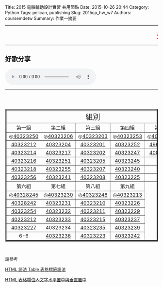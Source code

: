 Title: 2015 電腦輔助設計實習 共用節點
Date: 2015-10-26 20:44
Category: Python
Tags: pelican, publishing
Slug: 2015cp_hw_w7
Authors: coursemdetw
Summary: 作業一摘要

<hr>
<p><font size="5" face="Arial" color=RED><marquee border="0">公告 : 檔案容易遺失，推送資料前後，請妥善備份  </marquee></font></p>
<hr>
<h2>好歌分享</h2>
<html>
<head>
<title>Time After Time - Cyndi Lauper </title>
</head>
<body>
    <audio controls pause loop>
        <source src="https://copy.com/pmHNSuUAMYca0IdT">
    </audio>
</body>
</html>
<hr>
<br>
<br>
<table width="650" border=4 cellspacing="4">
<tr><td style="text-align:center;" colspan=5><font size="5">組別</font></td></tr>
<tr>
<td style="text-align:center;" colspan=1><font size="3">第一組</font></td>
<td style="text-align:center;" colspan=1><font size="3">第二組</font></td>
<td style="text-align:center;" colspan=1><font size="3">第三組</font></td>
<td style="text-align:center;" colspan=1><font size="3">第四組</font></td>
<td style="text-align:center;" colspan=1><font size="3">第五組</font></td>
</tr>
<tr>
<td style="text-align:center;" colspan=1>◎<a href='user/40323250/'>40323250</a></td> 
<td style="text-align:center;" colspan=1>◎<a href='user/40323206/'>40323206</a></td> 
<td style="text-align:center;" colspan=1>◎<a href='user/40323203/'>40323203</a></td> 
<td style="text-align:center;" colspan=1>◎<a href='user/40323253/'>40323253</a></td>
<td style="text-align:center;" colspan=1>◎<a href='user/40323222/'>40323222</a></td>
</tr>
<tr>
<td style="text-align:center;" colspan=1><a href='user/40323212/'>40323212</a></td>
<td style="text-align:center;" colspan=1><a href='user/40323204/'>40323204</a></td>
<td style="text-align:center;" colspan=1><a href='user/40323201/'>40323201</a></td>
<td style="text-align:center;" colspan=1><a href='user/40323252/'>40323252</a></td>
<td style="text-align:center;" colspan=1><a href='user/49923230/'>49923230</a></td>
</tr>
<tr>
<td style="text-align:center;" colspan=1><a href='user/40323214/'>40323214</a></td>
<td style="text-align:center;" colspan=1><a href='user/40323217/'>40323217</a></td>
<td style="text-align:center;" colspan=1><a href='user/40323202/'>40323202</a></td>
<td style="text-align:center;" colspan=1><a href='user/40323247/'>40323247</a></td>
<td style="text-align:center;" colspan=1><a href='user/40023256/'>40023256</a></td>
</tr>
<tr>
<td style="text-align:center;" colspan=1><a href='user/40323216/'>40323216</a></td>
<td style="text-align:center;" colspan=1><a href='user/40323251/'>40323251</a></td>
<td style="text-align:center;" colspan=1><a href='user/40323205/'>40323205</a></td>
<td style="text-align:center;" colspan=1><a href='user/40323245/'>40323245</a></td>
<td style="text-align:center;" colspan=1>5-4</td>
</tr>
<tr>
<td style="text-align:center;" colspan=1><a href='user/40323218/'>40323218</a></td>
<td style="text-align:center;" colspan=1><a href='user/40323255/'>40323255</a></td>
<td style="text-align:center;" colspan=1><a href='user/40323207/'>40323207</a></td>
<td style="text-align:center;" colspan=1><a href='user/40323240/'>40323240</a></td>
<td style="text-align:center;" colspan=1>5-5</td>
</tr>
<tr>
<td style="text-align:center;" colspan=1><a href='user/40323256/'>40323256</a></td>
<td style="text-align:center;" colspan=1><a href='user/40323241/'>40323241</a></td>
<td style="text-align:center;" colspan=1><a href='user/40323208/'>40323208</a></td>
<td style="text-align:center;" colspan=1><a href='user/40323225/'>40323225</a></td>
<td style="text-align:center;" colspan=1>5-6</td>
</tr>
<tr>
<td style="text-align:center;" colspan=1><font size="3">第六組</font></td>
<td style="text-align:center;" colspan=1><font size="3">第七組</font></td>
<td style="text-align:center;" colspan=1><font size="3">第八組</font></td>
<td style="text-align:center;" colspan=1><font size="3">第九組</font></td>
</tr>
<tr>
<td style="text-align:center;" colspan=1>◎<a href='user/40328245/'>40328245</a></td> 
<td style="text-align:center;" colspan=1>◎<a href='user/40323230/'>40323230</a></td> 
<td style="text-align:center;" colspan=1>◎<a href='user/40323248/'>40323248</a></td> 
<td style="text-align:center;" colspan=1>◎<a href='user/40323213/'>40323213</a></td> 
</tr>
<tr>
<td style="text-align:center;" colspan=1><a href='user/40328242/'>40328242</a></td>
<td style="text-align:center;" colspan=1><a href='user/40323231/'>40323231</a></td>
<td style="text-align:center;" colspan=1><a href='user/40323210/'>40323210</a></td>
<td style="text-align:center;" colspan=1><a href='user/40323226/'>40323226</a></td>
</tr>
<tr>
<td style="text-align:center;" colspan=1><a
href='user/40323254/'>40323254</a></td>
<td style="text-align:center;" colspan=1><a href='user/40323232/'>40323232</a></td>
<td style="text-align:center;" colspan=1><a href='user/40323211/'>40323211</a></td>
<td style="text-align:center;" colspan=1><a href='user/40323229/'>40323229</a></td>
</tr>
<tr>
<td style="text-align:center;" colspan=1><a href='user/40223212/'>40223212</a></td>
<td style="text-align:center;" colspan=1><a href='user/40323233/'>40323233</a></td>
<td style="text-align:center;" colspan=1><a href='user/40323215/'>40323215</a></td>
<td style="text-align:center;" colspan=1><a href='user/40323237/'>40323237</a></td>
</tr>
<tr>
<td style="text-align:center;" colspan=1><a href='user/40323227/'>40323227</a></td>
<td style="text-align:center;" colspan=1>40323234</td>
<td style="text-align:center;" colspan=1><a href='user/40323235/'>40323235</a></td>
<td style="text-align:center;" colspan=1><a href='user/40323239/'>40323239</a></td>
</tr>
<tr>
<td style="text-align:center;" colspan=1>6-6</td>
<td style="text-align:center;" colspan=1><a href='user/40323236/'>40323236</a></td></td>
<td style="text-align:center;" colspan=1><a href='user/40323223/'>40323223</a></td>
<td style="text-align:center;" colspan=1><a href='user/40323242/'>40323242</a></td>
</tr>
</table>
<br>
<p>請參考</p>
<p><a href="http://clie.ws/bbs/?app=blog&blogid=15&showentry=496&">HTML 語法 Table 表格標籤語法</a></p>
<p><a href="http://www.webtech.tw/info.php?tid=HTML+%E8%A1%A8%E6%A0%BC%E6%AC%84%E4%BD%8D%E5%85%A7%E6%96%87%E5%AD%97%E6%B0%B4%E5%B9%B3%E7%BD%AE%E4%B8%AD%E8%88%87%E5%9E%82%E7%9B%B4%E7%BD%AE%E4%B8%AD">HTML 表格欄位內文字水平置中與垂直置中</a></p>
<br>
<br>
<br>


